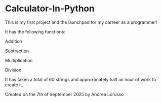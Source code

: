 # Calculator-In-Python
This is my first project and the launchpad for my carreer as a programmer!

It has the following functions:

Addition

Subtraction

Multiplication

Division

It has taken a total of 60 strings and approximately half an hour of work to create it.

Created on the 7th of September 2025 by Andrea Lorusso
